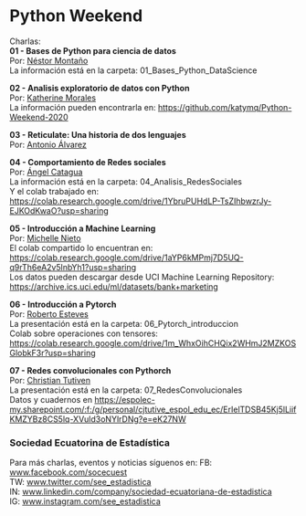 # Python Weekend

Charlas:  
**01 - Bases de Python para ciencia de datos**  
Por: [Néstor Montaño](https://www.linkedin.com/in/nestor-monta%C3%B1o/)  
La información está en la carpeta: 01_Bases_Python_DataScience 
  
  
**02 - Analisis exploratorio de datos con Python**  
Por: [Katherine Morales](https://www.linkedin.com/in/katherine-morales-7194a3108/)  
La información pueden encontrarla en: https://github.com/katymq/Python-Weekend-2020

  
**03 - Reticulate: Una historia de dos lenguajes**  
Por: [Antonio Álvarez](https://www.linkedin.com/in/aaalvarez94/)  
   
   
**04 - Comportamiento de Redes sociales**  
Por: [Ángel Catagua](https://www.linkedin.com/in/angel-catagua-259b2a78/)    
La información está en la carpeta: 04_Analisis_RedesSociales  
Y el colab trabajado en: https://colab.research.google.com/drive/1YbruPUHdLP-TsZIhbwzrJy-EJKOdKwaO?usp=sharing
   
   
**05 - Introducción a Machine Learning**  
Por: [Michelle Nieto](https://www.linkedin.com/in/michelle-nieto-b3a371114/)         
El colab compartido lo encuentran en: https://colab.research.google.com/drive/1aYP6kMPmj7D5UQ-q9rTh6eA2v5lnbYh1?usp=sharing   
Los datos pueden descargar desde UCI Machine Learning Repository: https://archive.ics.uci.edu/ml/datasets/bank+marketing
  
**06 - Introducción a Pytorch**  
Por: [Roberto Esteves](https://www.linkedin.com/in/restevesd/)  
La presentación está en la carpeta: 06_Pytorch_introduccion  
Colab sobre operaciones con tensores: https://colab.research.google.com/drive/1m_WhxOihCHQix2WHmJ2MZKOSGlobkF3r?usp=sharing  
   
   
**07 - Redes convolucionales con Pythorch**  
Por: [Christian Tutiven](https://www.linkedin.com/in/christian-tutiven)  
La presentación está en la carpeta: 07_RedesConvolucionales  
Datos y cuadernos en https://espolec-my.sharepoint.com/:f:/g/personal/cjtutive_espol_edu_ec/ErIelTDSB45Kj5lLiifKMZYBz8CS5lq-XVuld3oNYlrDNg?e=eK27NW
  


### Sociedad Ecuatorina de Estadística

Para más charlas, eventos y noticias síguenos en:
FB: www.facebook.com/socecuest  
TW: www.twitter.com/see_estadistica  
IN: www.linkedin.com/company/sociedad-ecuatoriana-de-estadistica  
IG: www.instagram.com/see_estadistica  
